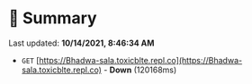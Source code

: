 # 📖 Summary
Last updated: **10/14/2021, 8:46:34 AM**

- `GET` [https://Bhadwa-sala.toxicblte.repl.co](https://Bhadwa-sala.toxicblte.repl.co) - **Down** (120168ms)
